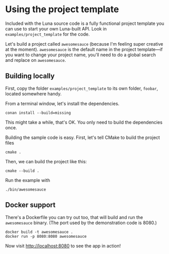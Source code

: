 # Using the project template

Included with the Luna source code is a fully functional project template you can use to start your own Luna-built API. Look in `examples/project_template` for the code.

Let's build a project called `awesomesauce` (because I'm feeling super creative at the moment). `awesomesauce` is the default name in the project template—if you want to change your project name, you'll need to do a global search and replace on `awesomesauce`.

## Building locally

First, copy the folder `examples/project_template` to its own folder, `foobar`, located somewhere handy.

From a terminal window, let's install the dependencies.

```shell
conan install --build=missing
```

This might take a while, that's OK. You only need to build the dependencies once.

Building the sample code is easy. First, let's tell CMake to build the project files

```shell
cmake .
```

Then, we can build the project like this:

```shell
cmake --build .
```

Run the example with 
```shell
./bin/awesomesauce
```

## Docker support

There's a Dockerfile you can try out too, that will build and run the `awesomesauce` binary. (The port used by the demonstration code is 8080.)

```shell
docker build -t awesomesauce .
docker run -p 8080:8080 awesomesauce
```

Now visit [http://localhost:8080](http://localhost:8080) to see the app in action!
